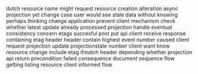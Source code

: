 dutch resource name might request resource creation alteration async projection yet change case user would see stale data without knowing perhaps thinking change application prevent client mechanism check whether latest update already processed projection handle eventual consistency concern etags succesful post put api client receive response containing etag header header contain highest event number caused client request projection update projectionstate number client want know resource change include etag ifmatch header depending whether projection api return precondition failed consequence document sequence flow getting listing resource client informed flow